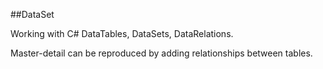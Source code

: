 ##DataSet

Working with C# DataTables, DataSets, DataRelations.

Master-detail can be reproduced by adding relationships between tables.